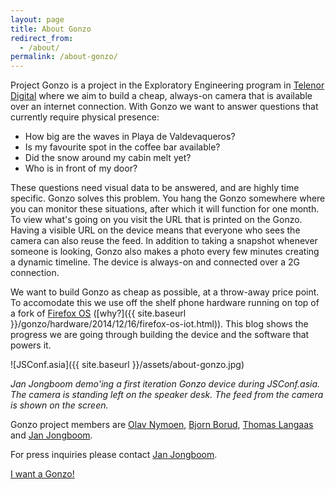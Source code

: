 ```yaml
---
layout: page
title: About Gonzo
redirect_from:
  - /about/
permalink: /about-gonzo/
---
```


Project Gonzo is a project in the Exploratory Engineering program in [Telenor Digital](http://telenordigital.com/) where we aim to build a cheap, always-on camera that is available over an internet connection. With Gonzo we want to answer questions that currently require physical presence:

* How big are the waves in Playa de Valdevaqueros?
* Is my favourite spot in the coffee bar available?
* Did the snow around my cabin melt yet?
* Who is in front of my door?

These questions need visual data to be answered, and are highly time specific. Gonzo solves this problem. You hang the Gonzo somewhere where you can monitor these situations, after which it will function for one month. To view what's going on you visit the URL that is printed on the Gonzo. Having a visible URL on the device means that everyone who sees the camera can also reuse the feed. In addition to taking a snapshot whenever someone is looking, Gonzo also makes a photo every few minutes creating a dynamic timeline. The device is always-on and connected over a 2G connection.

We want to build Gonzo as cheap as possible, at a throw-away price point. To accomodate this we use off the shelf phone hardware running on top of a fork of [Firefox OS](http://github.com/janjongboom/janos) ([why?]({{ site.baseurl }}/gonzo/hardware/2014/12/16/firefox-os-iot.html)). This blog shows the progress we are going through building the device and the software that powers it.

![JSConf.asia]({{ site.baseurl }}/assets/about-gonzo.jpg)

*Jan Jongboom demo'ing a first iteration Gonzo device during JSConf.asia. The camera is standing left on the speaker desk. The feed from the camera is shown on the screen.*

Gonzo project members are [Olav Nymoen](https://github.com/OlavHN), [Bjorn Borud](http://blog.borud.no/), [Thomas Langaas](https://twitter.com/tlangaas) and [Jan Jongboom](http://janjongboom.com).

For press inquiries please contact [Jan Jongboom](mailto:jan@telenordigital.com).

<a class="want-one" href="http://gonzo.launchrock.com">I want a Gonzo!</a>